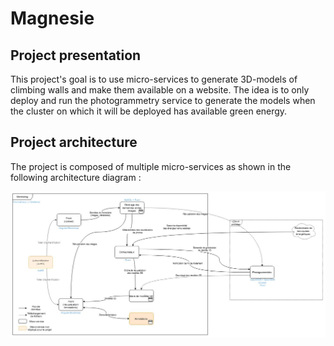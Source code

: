 # Magnesie

## Project presentation

This project's goal is to use micro-services to generate 3D-models of climbing walls and make them available on a website. The idea is to only deploy and run the photogrammetry service to generate the models when the cluster on which it will be deployed has available green energy.

## Project architecture

The project is composed of multiple micro-services as shown in the following architecture diagram :

![Architecture diagram](docs/img/architecture_diagram.jpg)